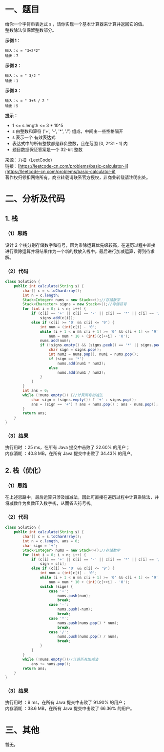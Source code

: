# 一、题目
给你一个字符串表达式 s ，请你实现一个基本计算器来计算并返回它的值。     
整数除法仅保留整数部分。      
    
**示例 1：**      
```
输入：s = "3+2*2"
输出：7
```
**示例 2：**     
```
输入：s = " 3/2 "
输出：1
```
**示例 3：**     
```
输入：s = " 3+5 / 2 "
输出：5
```
**提示：**     
- 1 <= s.length <= 3 * 10^5
- s 由整数和算符 ('+', '-', '*', '/') 组成，中间由一些空格隔开
- s 表示一个 有效表达式
- 表达式中的所有整数都是非负整数，且在范围 [0, 2^31 - 1] 内
- 题目数据保证答案是一个 32-bit 整数
      
来源：力扣（LeetCode）     
链接：[https://leetcode-cn.com/problems/basic-calculator-ii](https://leetcode-cn.com/problems/basic-calculator-ii)       
著作权归领扣网络所有。商业转载请联系官方授权，非商业转载请注明出处。      
# 二、分析及代码    
## 1. 栈
### （1）思路
设计 2 个栈分别存储数字和符号，因为乘除运算优先级较高，在遍历过程中直接进行乘除运算并将结果作为一个新的数放入栈中。最后进行加减运算，得到待求解。     
### （2）代码
```java
class Solution {
    public int calculate(String s) {
        char[] c = s.toCharArray();
        int n = c.length;
        Stack<Integer> nums = new Stack<>();//存储数字
        Stack<Character> signs = new Stack<>();//存储符号
        for (int i = 0; i < n; i++) {
            if (c[i] == '+' || c[i] == '-' || c[i] == '*' || c[i] == '/')//处理符号
                signs.add(c[i]);
            else if (c[i] >= '0' && c[i] <= '9') {
                int num = (int)c[i] - '0';
                while (i + 1 < n && c[i + 1] >= '0' && c[i + 1] <= '9')//处理数字
                    num = num * 10 + (int)(c[++i] - '0');
                nums.add(num);
                if (!signs.empty() && (signs.peek() == '*' || signs.peek() == '/')) {//遇到乘除法，先进行计算
                    char sign = signs.pop();
                    int num2 = nums.pop(), num1 = nums.pop();
                    if (sign == '*')
                        nums.add(num1 * num2);
                    else
                        nums.add(num1 / num2);
                }
            }
        }
        int ans = 0;
        while (!nums.empty()) {//计算所有加减法
            char sign = (signs.empty()) ? '+' : signs.pop();
            ans = (sign == '+') ? ans + nums.pop() : ans - nums.pop();
        }
        return ans;
    }
}
```
### （3）结果
执行用时 ：25 ms，在所有 Java 提交中击败了 22.60% 的用户；    
内存消耗 ：40.8 MB，在所有 Java 提交中击败了 34.43% 的用户。      
## 2. 栈（优化）
### （1）思路
在上述思路中，最后运算只涉及加减法，因此可直接在遍历过程中计算乘除法，并将减数作为负数压入数字栈，从而省去符号栈。     
### （2）代码
```java
class Solution {
    public int calculate(String s) {
        char[] c = s.toCharArray();
        int n = c.length, ans = 0;
        char sign = '+';
        Stack<Integer> nums = new Stack<>();//存储数字
        for (int i = 0; i < n; i++) {
            if (c[i] == '+' || c[i] == '-' || c[i] == '*' || c[i] == '/')//记录当前符号
                sign = c[i];
            else if (c[i] >= '0' && c[i] <= '9') {
                int num = (int)c[i] - '0';
                while (i + 1 < n && c[i + 1] >= '0' && c[i + 1] <= '9')//处理数字
                    num = num * 10 + (int)(c[++i] - '0');
                switch (sign) {
                    case '+':
                        nums.push(num);
                        break;
                    case '-':
                        nums.push(-num);
                        break;
                    case '*':
                        nums.push(nums.pop() * num);
                        break;
                    case '/':
                        nums.push(nums.pop() / num);
                        break;
                }
            }
        }
        while (!nums.empty())//计算所有加减法
            ans += nums.pop();
        return ans;
    }
}
```
### （3）结果
执行用时 ：9 ms，在所有 Java 提交中击败了 91.90% 的用户；    
内存消耗 ：38.6 MB，在所有 Java 提交中击败了 66.36% 的用户。   
# 三、其他
暂无。  
